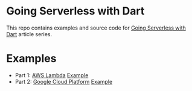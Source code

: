 # Going Serverless with Dart

This repo contains examples and source code for [Going Serverless with Dart](https://dinkomarinac.dev/series/going-serverless-with-dart) article series.

# Examples
- Part 1: [AWS Lambda](https://dinkomarinac.dev/going-serverless-with-dart-aws-lambda-for-flutter-devs) [Example](https://github.com/dinko7/going-serverless-with-dart/tree/master/aws_lambda)
- Part 2: [Google Cloud Platform](https://dinkomarinac.dev/going-serverless-with-dart-building-cloud-functions-on-gcp) [Example](https://github.com/dinko7/going-serverless-with-dart/tree/master/gcp_functions_framework)

